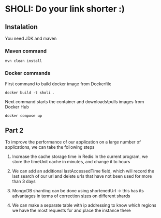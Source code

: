 # SHOLI: Do your link shorter :)

## Instalation
You need JDK and maven

### Maven command
    
    mvn clean install 

### Docker commands
First command to build docker image from Dockerfile

    docker build -t sholi .

Next command starts the container and downloads\pulls images from Docker Hub

    docker compose up


## Part 2
To improve the performance of our application on a large number of applications, we can take the following steps
1) Increase the cache storage time in Redis
   In the current program, we store the timeUnit cache in minutes, and change it to hours

2) We can add an additional lastAccessedTime field, which will record the last search of our url and delete urls that have not been used for more than 3 days

3) MongoDB sharding can be done using shortenedUrl -> this has its advantages in terms of correction sizes on different shards

4) We can make a separate table with ip addressing to know which regions we have the most requests for and place the instance there
